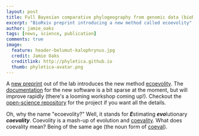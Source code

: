 ```yaml
---
layout: post
title: Full Bayesian comparative phylogeography from genomic data (bioRxiv preprint)
excerpt: "BioRxiv preprint introducing a new method called ecoevolity"
author: jamie_oaks
tags: [news, science, publication]
comments: true
image:
  feature: header-belumut-kalophrynus.jpg
  credit: Jamie Oaks
  creditlink: http://phyletica.github.io
  thumb: phyletica-avatar.png
---
```


A
[new preprint](https://www.biorxiv.org/content/early/2018/05/17/324525)
out of the lab introduces the new method
[ecoevolity](https://github.com/phyletica/ecoevolity).
The
[documentation](http://phyletica.org/ecoevolity)
for the new software is a bit sparse at the moment, but will improve rapidly
(there's a looming workshop coming up!).
Checkout the 
[open-science repository](https://github.com/phyletica/ecoevolity-experiments)
for the project if you want all the details.

Oh, why the name "ecoevolity?" Well, it stands for ***E***stimating
***evo***lutionary ***coevality***. Coevolity is a mash-up of evolution and
[coevality](https://en.wiktionary.org/wiki/coevality).
What does coevality mean? Being of the same age (the noun form of
[coeval](https://en.wiktionary.org/wiki/coeval)).

